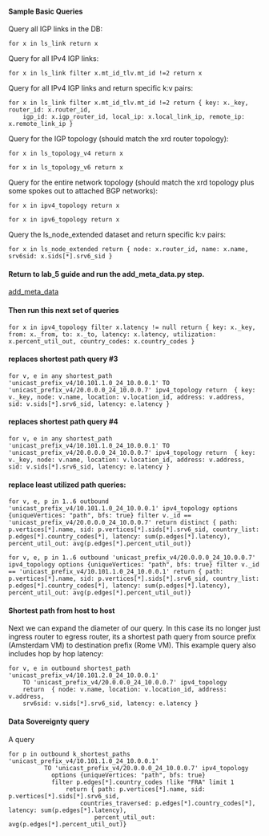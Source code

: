 #### Sample Basic Queries

Query all IGP links in the DB:
```
for x in ls_link return x
```
Query for all IPv4 IGP links:
```
for x in ls_link filter x.mt_id_tlv.mt_id !=2 return x
```
Query for all IPv4 IGP links and return specific k:v pairs:
```
for x in ls_link filter x.mt_id_tlv.mt_id !=2 return { key: x._key, router_id: x.router_id, 
    igp_id: x.igp_router_id, local_ip: x.local_link_ip, remote_ip: x.remote_link_ip }
```
Query for the IGP topology (should match the xrd router topology):
```
for x in ls_topology_v4 return x
```
```
for x in ls_topology_v6 return x
```
Query for the entire network topology (should match the xrd topology plus some spokes out to attached BGP networks):
```
for x in ipv4_topology return x
```
```
for x in ipv6_topology return x
```
Query the ls_node_extended dataset and return specific k:v pairs:
```
for x in ls_node_extended return { node: x.router_id, name: x.name, srv6sid: x.sids[*].srv6_sid }
```

#### Return to lab_5 guide and run the add_meta_data.py step. 
[add_meta_data](https://github.com/jalapeno/SRv6_dCloud_Lab/blob/main/lab_5/lab_5-guide.md#populating-the-db-with-external-data)
#### Then run this next set of queries
```
for x in ipv4_topology filter x.latency != null return { key: x._key, from: x._from, to: x._to, latency: x.latency, utilization: x.percent_util_out, country_codes: x.country_codes }
```

#### replaces shortest path query #3
```
for v, e in any shortest_path 'unicast_prefix_v4/10.101.1.0_24_10.0.0.1' TO 'unicast_prefix_v4/20.0.0.0_24_10.0.0.7' ipv4_topology return  { key: v._key, node: v.name, location: v.location_id, address: v.address, sid: v.sids[*].srv6_sid, latency: e.latency }
```

#### replaces shortest path query #4
```
for v, e in any shortest_path 'unicast_prefix_v4/10.101.1.0_24_10.0.0.1' TO 'unicast_prefix_v4/20.0.0.0_24_10.0.0.7' ipv4_topology return  { key: v._key, node: v.name, location: v.location_id, address: v.address, sid: v.sids[*].srv6_sid, latency: e.latency }
```

#### replace least utilized path queries:
```
for v, e, p in 1..6 outbound 'unicast_prefix_v4/10.101.1.0_24_10.0.0.1' ipv4_topology options {uniqueVertices: "path", bfs: true} filter v._id == 'unicast_prefix_v4/20.0.0.0_24_10.0.0.7' return distinct { path: p.vertices[*].name, sid: p.vertices[*].sids[*].srv6_sid, country_list: p.edges[*].country_codes[*], latency: sum(p.edges[*].latency), percent_util_out: avg(p.edges[*].percent_util_out)}

```
```
for v, e, p in 1..6 outbound 'unicast_prefix_v4/20.0.0.0_24_10.0.0.7' ipv4_topology options {uniqueVertices: "path", bfs: true} filter v._id == 'unicast_prefix_v4/10.101.1.0_24_10.0.0.1' return { path: p.vertices[*].name, sid: p.vertices[*].sids[*].srv6_sid, country_list: p.edges[*].country_codes[*], latency: sum(p.edges[*].latency), percent_util_out: avg(p.edges[*].percent_util_out)}

```

#### Shortest path from host to host
Next we can expand the diameter of our query. In this case its no longer just ingress router to egress router, its a shortest path query from source prefix (Amsterdam VM) to destination prefix (Rome VM). This example query also includes hop by hop latency:
```
for v, e in outbound shortest_path 'unicast_prefix_v4/10.101.2.0_24_10.0.0.1' 
    TO 'unicast_prefix_v4/20.0.0.0_24_10.0.0.7' ipv4_topology 
    return  { node: v.name, location: v.location_id, address: v.address, 
    srv6sid: v.sids[*].srv6_sid, latency: e.latency }
```

#### Data Sovereignty query
A query
```
for p in outbound k_shortest_paths  'unicast_prefix_v4/10.101.1.0_24_10.0.0.1' 
          TO 'unicast_prefix_v4/20.0.0.0_24_10.0.0.7' ipv4_topology 
            options {uniqueVertices: "path", bfs: true} 
            filter p.edges[*].country_codes !like "FRA" limit 1 
                return { path: p.vertices[*].name, sid: p.vertices[*].sids[*].srv6_sid, 
                    countries_traversed: p.edges[*].country_codes[*], latency: sum(p.edges[*].latency), 
                        percent_util_out: avg(p.edges[*].percent_util_out)}
```